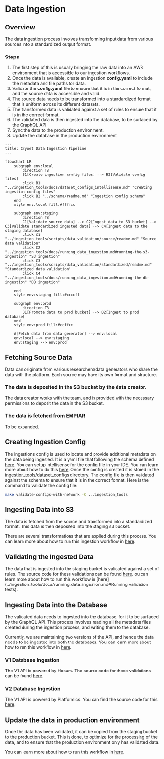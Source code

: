 # Data Ingestion

## Overview
The data ingestion process involves transforming input data from various sources into a standardized output format.


### Steps
1. The first step of this is usually bringing the raw data into an AWS environment that is accessible to our ingestion workflows.
2. Once the data is available, create an ingestion **config.yaml** to include the metadata and file paths for data.
3. Validate the **config.yaml** file to ensure that it is in the correct format, and the source data is accessible and valid.
4. The source data needs to be transformed into a standardized format that is uniform across its different datasets.
5. The transformed data is validated against a set of rules to ensure that it is in the correct format.
6. The validated data is then ingested into the database, to be surfaced by the GraphQL API.
7. Sync the data to the production environment.
8. Update the database in the production environment.


```mermaid
---
title: Cryoet Data Ingestion Pipeline
---

flowchart LR
    subgraph env:local
        direction TB
        B1[Create ingestion config files] --> B2[Validate config files]
        click B1 "../ingestion_tools/docs/dataset_configs_intellisense.md" "Creating ingestion config files"
        click B2 "../schema/readme.md" "Ingestion config schema"
    end
    style env:local fill:#ffffcc

    subgraph env:staging
        direction TB
        C1[Validate source data] --> C2[Ingest data to S3 bucket] --> C3[Validate standardized ingested data] --> C4[Ingest data to the staging database]
        click C1 "../ingestion_tools/scripts/data_validation/source/readme.md" "Source data validation"
        click C2 "../ingestion_tools/docs/running_data_ingestion.md#running-the-s3-ingestion" "S3 ingestion"
        click C3 "../ingestion_tools/scripts/data_validation/standardized/readme.md" "Standardized data validation"
        click C4 "../ingestion_tools/docs/running_data_ingestion.md#running-the-db-ingestion" "DB ingestion"

    end
    style env:staging fill:#ccccff

    subgraph env:prod
        direction TB
        D1[Promote data to prod bucket] --> D2[Ingest to prod database]
    end
    style env:prod fill:#ccffcc

    A[Fetch data from data generator] --> env:local
    env:local --> env:staging
    env:staging --> env:prod

```



## Fetching Source Data

Data can originate from various researchers/data generators who share the data with the platform. Each source may have its own format and structure.

### The data is deposited in the S3 bucket by the data creator.

The data creator works with the team, and is provided with the necessary permissions to deposit the data in the S3 bucket.

### The data is fetched from EMPIAR

To be expanded.

## Creating Ingestion Config

The ingestions config is used to locate and provide additional metadata on the data being ingested. It is a yaml file
that following the schema defined [here](../schema/ingestion_config/latest/codegen/ingestion_config_models.schema.json). You can setup intellisense for the config file in your IDE. You can learn more about how to do this [here](../ingestion_tools/docs/dataset_configs_intellisense.md).
Once the config is created it is stored in the [ingestion_tools/dataset_configs](../ingestion_tools/dataset_configs) directory.
The config file is then validated against the schema to ensure that it is in the correct format. Here is the command to validate the config file:
```bash
make validate-configs-with-network -C ../ingestion_tools
```

## Ingesting Data into S3

The data is fetched from the source and transformed into a standardized format. This data is then deposited into the staging s3 bucket.

There are several transformations that are applied during this process. You can learn more about how to run this ingestion workflow in [here](../ingestion_tools/docs/running_data_ingestion.md#running-the-s3-ingestion).


## Validating the Ingested Data

The data that is ingested into the staging bucket is validated against a set of rules. The source code for these validations can be found [here](../ingestion_tools/scripts/data_validation).
ou can learn more about how to run this workflow in [here](../ingestion_tools/docs/running_data_ingestion.md#Running validation tests).



## Ingesting Data into the Database

The validated data needs to ingested into the database, for it to be surfaced by the GraphQL API. This process involves reading all the metadata files created during the ingestion process, and writing them to the database.

Currently, we are maintaining two versions of the API, and hence the data needs to be ingested into both the databases. You can learn more about how to run this workflow in [here](../ingestion_tools/docs/running_data_ingestion.md#running-the-db-ingestion).

### V1 Database Ingestion
The V1 API is powered by Hasura. The source code for these validations can be found [here](../ingestion_tools/scripts/importers/db_import.py).


### V2 Database Ingestion
The V1 API is powered by Platformics. You can find the source code for this [here](../apiv2/db_import/).


## Update the data in production environment
Once the data has been validated, it can be copied from the staging bucket to the production bucket. This is done, to optimize for the processing of the data, and to ensure that the production environment only has validated data.

You can learn more about how to run this workflow in [here](../ingestion_tools/docs/enqueue_runs.md#s3-file-sync-sync-subcommand).
